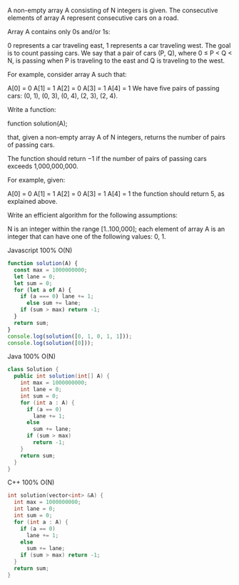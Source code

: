 A non-empty array A consisting of N integers is given. The consecutive elements of array A represent consecutive cars on a road.

Array A contains only 0s and/or 1s:

0 represents a car traveling east,
1 represents a car traveling west.
The goal is to count passing cars. We say that a pair of cars (P, Q), where 0 ≤ P < Q < N, is passing when P is traveling to the east and Q is traveling to the west.

For example, consider array A such that:

  A[0] = 0
  A[1] = 1
  A[2] = 0
  A[3] = 1
  A[4] = 1
We have five pairs of passing cars: (0, 1), (0, 3), (0, 4), (2, 3), (2, 4).

Write a function:

function solution(A);

that, given a non-empty array A of N integers, returns the number of pairs of passing cars.

The function should return −1 if the number of pairs of passing cars exceeds 1,000,000,000.

For example, given:

  A[0] = 0
  A[1] = 1
  A[2] = 0
  A[3] = 1
  A[4] = 1
the function should return 5, as explained above.

Write an efficient algorithm for the following assumptions:

N is an integer within the range [1..100,000];
each element of array A is an integer that can have one of the following values: 0, 1.

Javascript 100%  O(N)
```javascript
function solution(A) {
  const max = 1000000000;
  let lane = 0;
  let sum = 0;
  for (let a of A) {
    if (a === 0) lane += 1;
      else sum += lane;
    if (sum > max) return -1;
  }
  return sum;
}
console.log(solution([0, 1, 0, 1, 1]));
console.log(solution([0]));

```
Java 100%  O(N)
```java
class Solution {
  public int solution(int[] A) {
    int max = 1000000000;
    int lane = 0;
    int sum = 0;
    for (int a : A) {
      if (a == 0)
        lane += 1;
      else
        sum += lane;
      if (sum > max)
        return -1;
    }
    return sum;
  }
}
```
C++ 100% O(N)
```c++
int solution(vector<int> &A) {
  int max = 1000000000;
  int lane = 0;
  int sum = 0;
  for (int a : A) {
    if (a == 0)
      lane += 1;
    else
      sum += lane;
    if (sum > max) return -1;
  }
  return sum;
}
```
